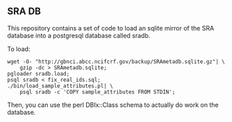 SRA DB
------

This repository contains a set of code to load an sqlite mirror of the
SRA database into a postgresql database called sradb.


To load:

    wget -O- "http://gbnci.abcc.ncifcrf.gov/backup/SRAmetadb.sqlite.gz"| \
        gzip -dc > SRAmetadb.sqlite;
    pgloader sradb.load;
    psql sradb < fix_real_ids.sql;
    ./bin/load_sample_attributes.pl| \
        psql sradb -c 'COPY sample_attributes FROM STDIN';


Then, you can use the perl DBIx::Class schema to actually do work on
the database.

